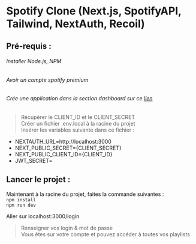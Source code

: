 # **Spotify Clone** (Next.js, SpotifyAPI, Tailwind, NextAuth, Recoil)

## Pré-requis : 

###### Installer Node.js, NPM
###### Avoir un compte spotify premium
###### Crée une application dans la section dashboard sur ce [lien](https://developer.spotify.com/)
> Récupérer le CLIENT_ID et le CLIENT_SECRET  
> Créer un fichier .env.local à la racine du projet  
> Insérer les variables suivante dans ce fichier :   
  - NEXTAUTH_URL=http://localhost:3000
  - NEXT_PUBLIC_SECRET={CLIENT_SECRET}
  - NEXT_PUBLIC_CLIENT_ID={CLIENT_ID}
  - JWT_SECRET=

## Lancer le projet :  
Maintenant à la racine du projet, faites la commande suivantes :   
`npm install`  
`npm run dev`  

Aller sur localhost:3000/login  
> Renseigner vos login & mot de passe  
> Vous êtes sur votre compte et pouvez accéder à toutes vos playlists
